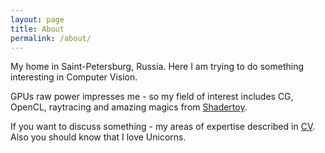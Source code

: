 ```yaml
---
layout: page
title: About
permalink: /about/
---
```


My home in Saint-Petersburg, Russia. Here I am trying to do something interesting in Computer Vision.

GPUs raw power impresses me - so my field of interest includes CG, OpenCL, raytracing and amazing magics from [Shadertoy](https://www.shadertoy.com/).

If you want to discuss something - my areas of expertise described in [CV](/old/cv/Polyarniy_CV.pdf). Also you should know that I love Unicorns.
